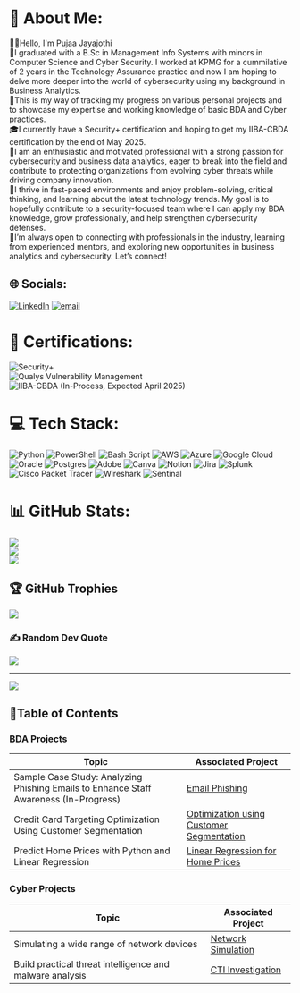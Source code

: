# 💫 About Me:
👋🏽Hello, I'm Pujaa Jayajothi<br>🏢I graduated with a B.Sc in Management Info Systems with minors in Computer Science and Cyber Security. I worked at KPMG for a cummilative of 2 years in the Technology Assurance practice and now I am hoping to delve more deeper into the world of cybersecurity using my background in Business Analytics. <br>📃This is my way of tracking my progress on various personal projects and to showcase my expertise and working knowledge of basic BDA and Cyber practices.<br>🎓I currently have a Security+ certification and hoping to get my IIBA-CBDA certification by the end of May 2025.<br>🦾I am an enthusiastic and motivated professional with a strong passion for cybersecurity and business data analytics, eager to break into the field and contribute to protecting organizations from evolving cyber threats while driving company innovation. <br>🧠I thrive in fast-paced environments and enjoy problem-solving, critical thinking, and learning about the latest technology trends. My goal is to hopefully contribute to a security-focused team where I can apply my BDA knowledge, grow professionally, and help strengthen cybersecurity defenses.<br>🤝I’m always open to connecting with professionals in the industry, learning from experienced mentors, and exploring new opportunities in business analytics and cybersecurity. Let’s connect!


## 🌐 Socials:
[![LinkedIn](https://img.shields.io/badge/LinkedIn-%230077B5.svg?logo=linkedin&logoColor=white)](https://linkedin.com/in/jpujaa) [![email](https://img.shields.io/badge/Email-D14836?logo=gmail&logoColor=white)](mailto:pujaa.jayajothi@gmail.com) 

# 📃 Certifications:
![Security+](https://img.shields.io/badge/CompTIA-Security%2B-red?style=for-the-badge&logo=comptia) <br> ![Qualys Vulnerability Management](https://img.shields.io/badge/Qualys-Vulnerability%20Management%20Foundation-red?style=for-the-badge&logo=qualys) <br> ![IIBA-CBDA](https://img.shields.io/badge/IIBA%20CBDA-Certified-blue) (In-Process, Expected April 2025)

# 💻 Tech Stack:
![Python](https://img.shields.io/badge/python-3670A0?style=for-the-badge&logo=python&logoColor=ffdd54) ![PowerShell](https://img.shields.io/badge/PowerShell-%235391FE.svg?style=for-the-badge&logo=powershell&logoColor=white) ![Bash Script](https://img.shields.io/badge/bash_script-%23121011.svg?style=for-the-badge&logo=gnu-bash&logoColor=white) ![AWS](https://img.shields.io/badge/AWS-%23FF9900.svg?style=for-the-badge&logo=amazon-aws&logoColor=white) ![Azure](https://img.shields.io/badge/azure-%230072C6.svg?style=for-the-badge&logo=microsoftazure&logoColor=white) ![Google Cloud](https://img.shields.io/badge/GoogleCloud-%234285F4.svg?style=for-the-badge&logo=google-cloud&logoColor=white) ![Oracle](https://img.shields.io/badge/Oracle-F80000?style=for-the-badge&logo=oracle&logoColor=white) ![Postgres](https://img.shields.io/badge/postgres-%23316192.svg?style=for-the-badge&logo=postgresql&logoColor=white) ![Adobe](https://img.shields.io/badge/adobe-%23FF0000.svg?style=for-the-badge&logo=adobe&logoColor=white) ![Canva](https://img.shields.io/badge/Canva-%2300C4CC.svg?style=for-the-badge&logo=Canva&logoColor=white) ![Notion](https://img.shields.io/badge/Notion-%23000000.svg?style=for-the-badge&logo=notion&logoColor=white) ![Jira](https://img.shields.io/badge/jira-%230A0FFF.svg?style=for-the-badge&logo=jira&logoColor=white) ![Splunk](https://img.shields.io/badge/splunk-%23000000.svg?style=for-the-badge&logo=splunk&logoColor=white) ![Cisco Packet Tracer](https://img.shields.io/badge/Cisco-Packet%20Tracer-034A86?style=for-the-badge&logo=cisco&logoColor=white) ![Wireshark](https://img.shields.io/badge/-Wireshark-1679A7?&style=for-the-badge&logo=Wireshark&logoColor=white) ![Sentinal](https://img.shields.io/badge/-Microsoft_Sentinel-0078D4?&style=for-the-badge&logo=Microsoft&logoColor=white)
# 📊 GitHub Stats:
![](https://github-readme-stats.vercel.app/api?username=pjayajothi&theme=dark&hide_border=false&include_all_commits=false&count_private=false)<br/>
![](https://nirzak-streak-stats.vercel.app/?user=pjayajothi&theme=dark&hide_border=false)<br/>
![](https://github-readme-stats.vercel.app/api/top-langs/?username=pjayajothi&theme=dark&hide_border=false&include_all_commits=false&count_private=false&layout=compact)

## 🏆 GitHub Trophies
![](https://github-profile-trophy.vercel.app/?username=pjayajothi&theme=dracula&no-frame=false&no-bg=true&margin-w=4)

### ✍️ Random Dev Quote
![](https://quotes-github-readme.vercel.app/api?type=horizontal&theme=radical)

---
[![](https://visitcount.itsvg.in/api?id=pjayajothi&icon=6&color=4)](https://visitcount.itsvg.in)

## 📑Table of Contents

### BDA Projects
| Topic                                        | Associated Project         |
|-----------------------------------------------|----------------------------|
|Sample Case Study: Analyzing Phishing Emails to Enhance Staff Awareness (In-Progress) | <a href="https://github.com/pjayajothi/Email-Phishing/tree/main">Email Phishing</a>|
|Credit Card Targeting Optimization Using Customer Segmentation | <a href="https://github.com/pjayajothi/Optimization-using-Customer-Segmentation">Optimization using Customer Segmentation</a>
|Predict Home Prices with Python and Linear Regression | <a href ="https://github.com/pjayajothi/Linear-Regression-for-Home-Prices">Linear Regression for Home Prices</a>|


### Cyber Projects
| Topic                                         | Associated Project         |
|-----------------------------------------------|----------------------------|
|Simulating a wide range of network devices | <a href="https://github.com/pjayajothi/Project-1/tree/main">Network Simulation</a>|
|Build practical threat intelligence and malware analysis | <a href="https://github.com/pjayajothi/Project-3/tree/main">CTI Investigation</a>|



